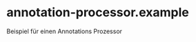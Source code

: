 annotation-processor.example
============================

Beispiel für einen Annotations Prozessor
